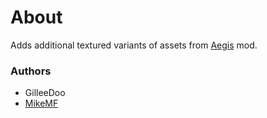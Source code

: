 # About

Adds additional textured variants of assets from [Aegis](https://steamcommunity.com/sharedfiles/filedetails/?id=949252631) mod.

### Authors

- GilleeDoo
- [MikeMF](http://github.com/MikeMF)
